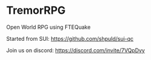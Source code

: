 # TremorRPG

Open World RPG using FTEQuake

Started from SUI:
https://github.com/shpuld/sui-qc

Join us on discord: https://discord.com/invite/7VQpDvy
